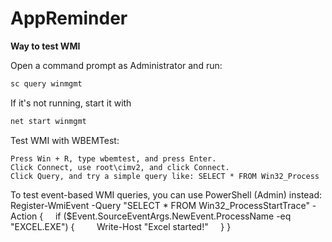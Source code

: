 # AppReminder

**Way to test WMI**

Open a command prompt as Administrator and run:
```bash
sc query winmgmt
```

If it's not running, start it with
```bash
net start winmgmt
```

Test WMI with WBEMTest:

    Press Win + R, type wbemtest, and press Enter.
    Click Connect, use root\cimv2, and click Connect.
    Click Query, and try a simple query like: SELECT * FROM Win32_Process
To test event-based WMI queries, you can use PowerShell (Admin) instead:
    Register-WmiEvent -Query "SELECT * FROM Win32_ProcessStartTrace" -Action {
        if ($Event.SourceEventArgs.NewEvent.ProcessName -eq "EXCEL.EXE") {
            Write-Host "Excel started!"
        }
    }
